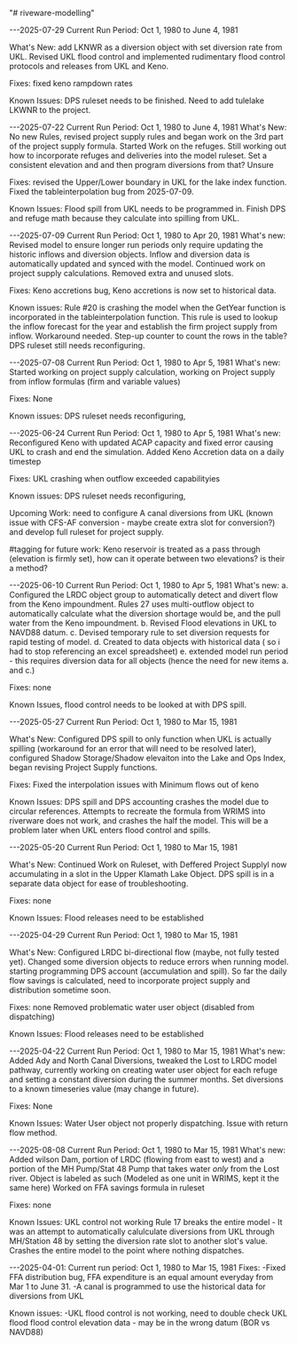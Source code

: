 "# riveware-modelling" 

---2025-07-29 Current Run Period: Oct 1, 1980 to June 4, 1981

What's New: add LKNWR as a diversion object with set diversion rate from UKL. Revised UKL flood control and implemented rudimentary flood control protocols and releases from UKL and Keno. 

Fixes: fixed keno rampdown rates

Known Issues: DPS ruleset needs to be finished. Need to add tulelake LKWNR to the project.

---2025-07-22 Current Run Period: Oct 1, 1980 to June 4, 1981
What's New: No new Rules, revised project supply rules and began work on the 3rd part of the project supply formula. Started Work on the refuges. Still working out how to incorporate refuges and deliveries into the model ruleset. Set a consistent elevation and and then program diversions from that? Unsure

Fixes: revised the Upper/Lower boundary in UKL for the lake index function. Fixed the tableinterpolation bug from 2025-07-09. 

Known Issues: Flood spill from UKL needs to be programmed in. Finish DPS and refuge math because they calculate into spilling from UKL.

---2025-07-09 Current Run Period: Oct 1, 1980 to  Apr 20, 1981
What's new: Revised model to ensure longer run periods only require updating the historic inflows and diversion objects. Inflow and diversion data is automatically updated and synced with the model. Continued work on project supply calculations. Removed extra and unused slots.

Fixes: Keno accretions bug, Keno accretions is now set to historical data. 

Known issues: Rule #20 is crashing the model when the GetYear function is incorporated in the tableinterpolation function. This rule is used to lookup the inflow forecast for the year and establish the firm project supply from inflow.  Workaround needed. Step-up counter to count the rows in the table? DPS ruleset still needs reconfiguring.

---2025-07-08 Current Run Period: Oct 1, 1980 to Apr 5, 1981
What's new: Started working on project supply calculation, working on Project supply from inflow formulas (firm and variable values)  

Fixes: None

Known issues: DPS ruleset needs reconfiguring, 


---2025-06-24 Current Run Period: Oct 1, 1980 to Apr 5, 1981
What's new: Reconfigured Keno with updated ACAP capacity and fixed error causing UKL to crash and end the simulation. Added Keno Accretion data on a daily timestep

Fixes: UKL crashing when outflow exceeded capabilityies

Known issues: DPS ruleset needs reconfiguring, 

Upcoming Work: need to configure A canal diversions from UKL (known issue with CFS-AF conversion - maybe create extra slot for conversion?) and develop full ruleset for project supply.

#tagging for future work: Keno reservoir is treated as a pass through (elevation is firmly set), how can it operate between two elevations? is their a method?


---2025-06-10 Current Run Period: Oct 1, 1980 to Apr 5, 1981
What's new: a. Configured the LRDC object group to automatically detect and divert flow from the Keno impoundment. Rules 27 uses multi-outflow object to automatically calculate what the diversion shortage would be, and the pull water from the Keno impoundment. 
b. Revised Flood elevations in UKL to NAVD88 datum.
c. Devised temporary rule to set diversion requests for rapid testing of model. 
d. Created to data objects with historical data ( so i had to stop referencing an excel spreadsheet)
e. extended model run period - this requires diversion data for all objects (hence the need for new items a. and c.)

Fixes: none

Known Issues, flood control needs to be looked at with DPS spill. 

---2025-05-27 Current Run Period: Oct 1, 1980 to Mar 15, 1981

What's New: Configured DPS spill to only function when UKL is actually spilling (workaround for an error that will need to be resolved later), configured Shadow Storage/Shadow elevaiton into the Lake and Ops Index, began revising Project Supply functions.

Fixes: Fixed the interpolation issues with Minimum flows out of keno

Known Issues: DPS spill and DPS accounting crashes the model due to circular references. Attempts to recreate the formula from WRIMS into riverware does not work, and crashes the half the model.  This will be a problem later when UKL enters flood control and spills.

---2025-05-20 Current Run Period: Oct 1, 1980 to Mar 15, 1981

What's New:
Continued Work on Ruleset, with Deffered Project Supplyl now accumulating in a slot in the Upper Klamath Lake Object. DPS spill is in a separate data object for ease of troubleshooting.

Fixes: none

Known Issues:
Flood releases need to be established

---2025-04-29 Current Run Period: Oct 1, 1980 to Mar 15, 1981

What's New:
Configured LRDC bi-directional flow (maybe, not fully tested yet). Changed some diversion objects to reduce errors when running model. starting programming DPS account (accumulation and spill). So far the daily flow savings is calculated, need to incorporate project supply and distribution sometime soon.

Fixes: none
Removed problematic water user object (disabled from dispatching)

Known Issues:
Flood releases need to be established


---2025-04-22 Current Run Period: Oct 1, 1980 to Mar 15, 1981
What's new:
Added Ady and North Canal Diversions, tweaked the Lost to LRDC model pathway, currently working on creating water user object for each refuge and setting a constant diversion during the summer months.
Set diversions to a known timeseries value (may change in future).

Fixes: 
None

Known Issues:
Water User object not properly dispatching. Issue with return flow method.

---2025-08-08 Current Run Period: Oct 1, 1980 to Mar 15, 1981
What's new:
Added wilson Dam, portion of LRDC (flowing from east to west) and a portion of the MH Pump/Stat 48 Pump that takes water _only_ from the Lost river. Object is labeled as such (Modeled as one unit in WRIMS, kept it the same here)
Worked on FFA savings formula in ruleset

Fixes: 
none

Known Issues: 
UKL control not working
Rule 17 breaks the entire model - It was an attempt to automatically calulculate diversions from UKL through MH/Station 48 by setting the diversion rate slot to another slot's value. Crashes the entire model to the point where nothing dispatches. 



---2025-04-01: Current run period: Oct 1, 1980 to Mar 15, 1981
Fixes:
-Fixed FFA distribution bug, FFA expenditure is an equal amount everyday from Mar 1 to June 31.
-A canal is programmed to use the historical data for diversions from UKL

Known issues:
-UKL flood control is not working, need to double check UKL flood flood control elevation data - may be in the wrong datum (BOR vs NAVD88)
